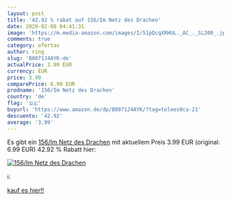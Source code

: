 ```yaml
---
layout: post
title: '42.92 % rabat auf 156/Im Netz des Drachen'
date: 2020-02-08 04:41:31
image: 'https://m.media-amazon.com/images/I/51pQcqXRHUL._AC_._SL200_.jpg'
comments: true
category: ofertas
author: ring
slug: 'B0071J4AYK-de'
actualPrice: 3.99 EUR
currency: EUR
price: 3.99
comparePrice: 6.99 EUR
prodname: '156/Im Netz des Drachen'
country: 'de'
flag: '🇩🇪'
buyurl: 'https://www.amazon.de/dp/B0071J4AYK/?tag=tolees0ca-21'
descuento: '42.92'
average: '3.99'
---
```


Es gibt ein [156/Im Netz des Drachen](https://www.amazon.de/dp/B0071J4AYK/?tag=tolees0ca-21) mit aktuellem Preis 3.99 EUR (original: 6.99 EUR) 42.92 % Rabatt hier:

[![156/Im Netz des Drachen](https://m.media-amazon.com/images/I/51pQcqXRHUL._AC_._SL200_.jpg)](https://www.amazon.de/dp/B0071J4AYK/?tag=tolees0ca-21)

ℹ️:


[kauf es hier!!](https://www.amazon.de/dp/B0071J4AYK/?tag=tolees0ca-21)

